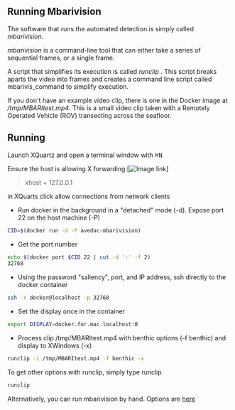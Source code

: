 ## Running Mbarivision

The software that runs the automated detection is simply called *mbarivision*. 

*mbarivision* is a command-line tool that can either take a series of sequential frames, or a single frame.

A script that simplifies its execution is called *runclip* . This script breaks aparts the video into 
frames and creates a command line script called mbarivis_command to simplify execution.

If you don't have an example video clip, there is one in the Docker image at */tmp/MBARItest.mp4*.
This is a small video clip taken with a Remotely Operated Vehicle (ROV) transecting across the seafloor.
 
## Running 
Launch XQuartz and open a terminal window with <kbd>&#8984;N</kbd>
 
Ensure the host is allowing X forwarding 
[![ Image link ](img/xquarts_allow.jpg)]

> xhost + 127.0.0.1

in XQuarts click allow connections from network clients
 
* Run docker in the background in a "detached" mode (-d). Expose port 22 on the host machine (-P)  

```bash 
CID=$(docker run -d -P avedac-mbarivision)
```

* Get the port number

```bash
echo $(docker port $CID 22 | cut -d ':' -f 2)
32768
```

* Using the password "saliency", port, and IP address, ssh directly to the docker container
```bash 
ssh -Y docker@localhost -p 32768 
```

* Set the display once in the container
```bash
export DISPLAY=docker.for.mac.localhost:0
```

* Process clip /tmp/MBARItest.mp4 with benthic options (-f benthic) and display to XWindows (-x)
```bash
runclip -i /tmp/MBARItest.mp4 -f benthic -x 
```
  
To get other options with runclip, simply type runclip
```bash
runclip 
```

Alternatively, you can run mbarivision by hand. 
Options are [here](doc/OPTIONS.md) 
